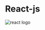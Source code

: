 # React-js

<img src="https://i0.wp.com/www.primefaces.org/wp-content/uploads/2017/09/feature-react.png?ssl=1" alt="react logo"/>
